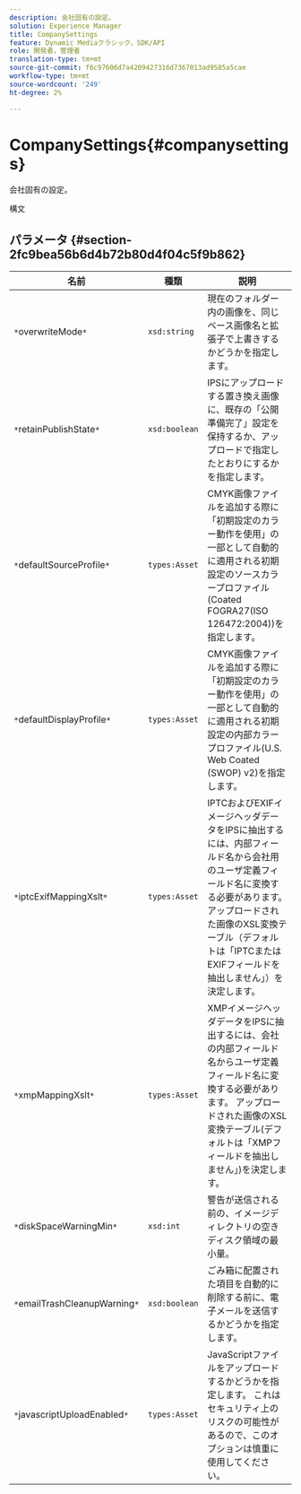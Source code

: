 ```yaml
---
description: 会社固有の設定。
solution: Experience Manager
title: CompanySettings
feature: Dynamic Mediaクラシック，SDK/API
role: 開発者，管理者
translation-type: tm+mt
source-git-commit: f6c97606d7a4209427316d7367013ad9585a5cae
workflow-type: tm+mt
source-wordcount: '249'
ht-degree: 2%

---
```



# CompanySettings{#companysettings}

会社固有の設定。

構文

## パラメータ {#section-2fc9bea56b6d4b72b80d4f04c5f9b862}

| 名前 | 種類 | 説明 |
|---|---|---|
| `*`overwriteMode`*` | `xsd:string` | 現在のフォルダー内の画像を、同じベース画像名と拡張子で上書きするかどうかを指定します。 |
| `*`retainPublishState`*` | `xsd:boolean` | IPSにアップロードする置き換え画像に、既存の「公開準備完了」設定を保持するか、アップロードで指定したとおりにするかを指定します。 |
| `*`defaultSourceProfile`*` | `types:Asset` | CMYK画像ファイルを追加する際に「初期設定のカラー動作を使用」の一部として自動的に適用される初期設定のソースカラープロファイル(Coated FOGRA27(ISO 126472:2004))を指定します。 |
| `*`defaultDisplayProfile`*` | `types:Asset` | CMYK画像ファイルを追加する際に「初期設定のカラー動作を使用」の一部として自動的に適用される初期設定の内部カラープロファイル(U.S. Web Coated (SWOP) v2)を指定します。 |
| `*`iptcExifMappingXslt`*` | `types:Asset` | IPTCおよびEXIFイメージヘッダデータをIPSに抽出するには、内部フィールド名から会社用のユーザ定義フィールド名に変換する必要があります。 アップロードされた画像のXSL変換テーブル（デフォルトは「IPTCまたはEXIFフィールドを抽出しません」）を決定します。 |
| `*`xmpMappingXslt`*` | `types:Asset` | XMPイメージヘッダデータをIPSに抽出するには、会社の内部フィールド名からユーザ定義フィールド名に変換する必要があります。 アップロードされた画像のXSL変換テーブル(デフォルトは「XMPフィールドを抽出しません」)を決定します。 |
| `*`diskSpaceWarningMin`*` | `xsd:int` | 警告が送信される前の、イメージディレクトリの空きディスク領域の最小量。 |
| `*`emailTrashCleanupWarning`*` | `xsd:boolean` | ごみ箱に配置された項目を自動的に削除する前に、電子メールを送信するかどうかを指定します。 |
| `*`javascriptUploadEnabled`*` | `types:Asset` | JavaScriptファイルをアップロードするかどうかを指定します。 これはセキュリティ上のリスクの可能性があるので、このオプションは慎重に使用してください。 |

